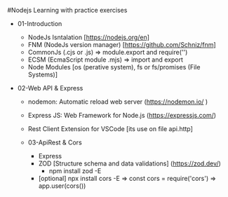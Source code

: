 #Nodejs Learning with practice exercises

- 01-Introduction
  - NodeJs Isntalation [https://nodejs.org/en]
  - FNM (NodeJs version manager) [https://github.com/Schniz/fnm]
  - CommonJs (.cjs or .js) => module.export and require('<module>')
  - ECSM (EcmaScript module .mjs) => import and export
  - Node Modules [os (perative system), fs or fs/promises (File Systems)]
  
- 02-Web API & Express
  - nodemon: Automatic reload web server (https://nodemon.io/ )
  - Express JS: Web Framework for Node.js (https://expressjs.com/)
  - Rest Client Extension for VSCode [its use on file api.http]
  
  - 03-ApiRest & Cors
    - Express
    - ZOD [Structure schema and data validations] (https://zod.dev/)
      - npm install zod -E
    - [optional] npx install cors -E => const cors = require('cors') => app.user(cors())